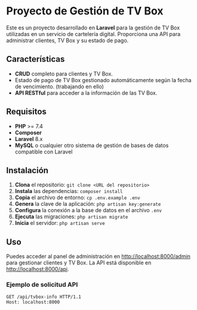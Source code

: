 # Proyecto de Gestión de TV Box

Este es un proyecto desarrollado en **Laravel** para la gestión de TV Box utilizadas en un servicio de cartelería digital. Proporciona una API para administrar clientes, TV Box y su estado de pago.

## Características

- **CRUD** completo para clientes y TV Box.
- Estado de pago de TV Box gestionado automáticamente según la fecha de vencimiento. (trabajando en ello)
- **API RESTful** para acceder a la información de las TV Box.

## Requisitos

- **PHP** >= 7.4
- **Composer**
- **Laravel** 8.x
- **MySQL** o cualquier otro sistema de gestión de bases de datos compatible con Laravel

## Instalación

1. **Clona** el repositorio: `git clone <URL del repositorio>`
2. **Instala** las dependencias: `composer install`
3. **Copia** el archivo de entorno: `cp .env.example .env`
4. **Genera** la clave de la aplicación: `php artisan key:generate`
5. **Configura** la conexión a la base de datos en el archivo `.env`
6. **Ejecuta** las migraciones: `php artisan migrate`
7. **Inicia** el servidor: `php artisan serve`

## Uso

Puedes acceder al panel de administración en [http://localhost:8000/admin](http://localhost:8000/admin) para gestionar clientes y TV Box. La API está disponible en [http://localhost:8000/api](http://localhost:8000/api).

### Ejemplo de solicitud API

```http
GET /api/tvbox-info HTTP/1.1
Host: localhost:8000
